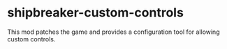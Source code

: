 # shipbreaker-custom-controls
This mod patches the game and provides a configuration tool for allowing custom controls.
